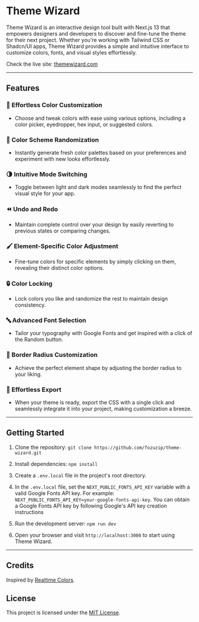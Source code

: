 # Theme Wizard

Theme Wizard is an interactive design tool built with Next.js 13 that empowers designers and developers to discover and fine-tune the theme for their next project. Whether you're working with Tailwind CSS or Shadcn/UI apps, Theme Wizard provides a simple and intuitive interface to customize colors, fonts, and visual styles effortlessly.

Check the live site: [themewizard.com](https://themewizard.com/)

---

## Features

### 🎨 Effortless Color Customization

- Choose and tweak colors with ease using various options, including a color picker, eyedropper, hex input, or suggested colors.

### 🌈 Color Scheme Randomization

- Instantly generate fresh color palettes based on your preferences and experiment with new looks effortlessly.

### 🌗 Intuitive Mode Switching

- Toggle between light and dark modes seamlessly to find the perfect visual style for your app.

### ⏪ Undo and Redo

- Maintain complete control over your design by easily reverting to previous states or comparing changes.

### 🖌️ Element-Specific Color Adjustment

- Fine-tune colors for specific elements by simply clicking on them, revealing their distinct color options.

### 🔒 Color Locking

- Lock colors you like and randomize the rest to maintain design consistency.

### 🔤 Advanced Font Selection

- Tailor your typography with Google Fonts and get inspired with a click of the Random button.

### 🔲 Border Radius Customization

- Achieve the perfect element shape by adjusting the border radius to your liking.

### 🚀 Effortless Export

- When your theme is ready, export the CSS with a single click and seamlessly integrate it into your project, making customization a breeze.

---

## Getting Started

1. Clone the repository: `git clone https://github.com/fozuzip/theme-wizard.git`

2. Install dependencies: `npm install`

3. Create a `.env.local` file in the project's root directory.

4. In the `.env.local` file, set the `NEXT_PUBLIC_FONTS_API_KEY` variable with a valid Google Fonts API key. For example: `NEXT_PUBLIC_FONTS_API_KEY=your-google-fonts-api-key`. You can obtain a Google Fonts API key by following Google's API key creation instructions

5. Run the development server: `npm run dev`

6. Open your browser and visit `http://localhost:3000` to start using Theme Wizard.

---

## Credits

Inspired by [Realtime Colors](https://www.realtimecolors.com/).

## License

This project is licensed under the [MIT License](https://opensource.org/license/mit/).
